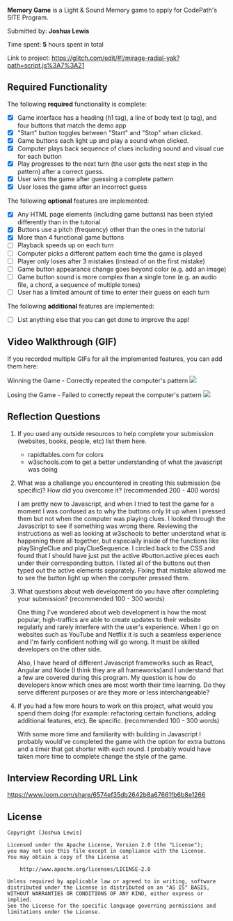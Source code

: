 **Memory Game** is a Light & Sound Memory game to apply for CodePath's SITE Program. 

Submitted by: **Joshua Lewis**

Time spent: **5** hours spent in total

Link to project: https://glitch.com/edit/#!/mirage-radial-yak?path=script.js%3A7%3A21

## Required Functionality

The following **required** functionality is complete:

* [X] Game interface has a heading (h1 tag), a line of body text (p tag), and four buttons that match the demo app
* [X] "Start" button toggles between "Start" and "Stop" when clicked. 
* [X] Game buttons each light up and play a sound when clicked. 
* [X] Computer plays back sequence of clues including sound and visual cue for each button
* [X] Play progresses to the next turn (the user gets the next step in the pattern) after a correct guess. 
* [X] User wins the game after guessing a complete pattern
* [X] User loses the game after an incorrect guess

The following **optional** features are implemented:

* [X] Any HTML page elements (including game buttons) has been styled differently than in the tutorial
* [X] Buttons use a pitch (frequency) other than the ones in the tutorial
* [X] More than 4 functional game buttons
* [ ] Playback speeds up on each turn
* [ ] Computer picks a different pattern each time the game is played
* [ ] Player only loses after 3 mistakes (instead of on the first mistake)
* [ ] Game button appearance change goes beyond color (e.g. add an image)
* [ ] Game button sound is more complex than a single tone (e.g. an audio file, a chord, a sequence of multiple tones)
* [ ] User has a limited amount of time to enter their guess on each turn

The following **additional** features are implemented:

- [ ] List anything else that you can get done to improve the app!

## Video Walkthrough (GIF)

If you recorded multiple GIFs for all the implemented features, you can add them here:

Winning the Game - Correctly repeated the computer's pattern
![](https://i.imgur.com/3rsEyfK.gif)

Losing the Game - Failed to correctly repeat the computer's pattern
![](https://i.imgur.com/lWM4UG0.gif)


## Reflection Questions
1. If you used any outside resources to help complete your submission (websites, books, people, etc) list them here. 

    - rapidtables.com for colors 
    - w3schools.com to get a better understanding of what the javascript was doing 

2. What was a challenge you encountered in creating this submission (be specific)? How did you overcome it? (recommended 200 - 400 words) 
 
      I am pretty new to Javascript, and when I tried to test the game for a moment I was confused as to why the buttons only lit up when I pressed them but not when the computer was playing clues. I looked through the Javascript to see if something was wrong there. Reviewing the instructions as well as looking at w3schools to better understand what is happening there all together, but especially inside of the functions like playSingleClue and playClueSequence. I circled back to the CSS and found that I should have just put the active #button.active pieces each under their corresponding button. I listed all of the buttons out then typed out the active elements separately. Fixing that mistake allowed me to see the button light up when the computer pressed them.

3. What questions about web development do you have after completing your submission? (recommended 100 - 300 words) 

   One thing I've wondered about web development is how the most popular, high-traffics are able to create updates to their website regularly and rarely interfere with the user's experience. When I go on websites such as YouTube and Netflix it is such a seamless experience and I'm fairly confident nothing will go wrong. It must be skilled developers on the other side. 
   
   Also, I have heard of different Javascript frameworks such as React, Angular and Node (I think they are all frameworks)and I understand that a few are covered during this program. My question is how do developers know which ones are most worth their time learning. Do they serve different purposes or are they more or less interchangeable? 
   
   

4. If you had a few more hours to work on this project, what would you spend them doing (for example: refactoring certain functions, adding additional features, etc). Be specific. (recommended 100 - 300 words) 

   With some more time and familiarity with building in Javascript I probably would've completed the game with the option for extra buttons and a timer that got shorter with each round. I probably would have taken more time to complete change the style of the game.



## Interview Recording URL Link

https://www.loom.com/share/6574ef35db2642b8a67661fb6b8e1266


## License

    Copyright [Joshua Lewis]

    Licensed under the Apache License, Version 2.0 (the "License");
    you may not use this file except in compliance with the License.
    You may obtain a copy of the License at

        http://www.apache.org/licenses/LICENSE-2.0

    Unless required by applicable law or agreed to in writing, software
    distributed under the License is distributed on an "AS IS" BASIS,
    WITHOUT WARRANTIES OR CONDITIONS OF ANY KIND, either express or implied.
    See the License for the specific language governing permissions and
    limitations under the License.
